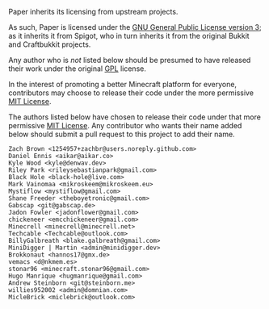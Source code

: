 Paper inherits its licensing from upstream projects.

As such, Paper is licensed under the
[GNU General Public License version 3](licenses/GPL.md); as it inherits it from Spigot,
who in turn inherits it from the original Bukkit and Craftbukkit projects.

Any author who is _not_ listed below should be presumed to have released their work
under the original [GPL](licenses/GPL.md) license.

In the interest of promoting a better Minecraft platform for everyone, contributors
may choose to release their code under the more permissive [MIT License](licenses/MIT.md).

The authors listed below have chosen to release their code under that more permissive
[MIT License](licenses/MIT.md). Any contributor who wants their name added below
should submit a pull request to this project to add their name.

```text
Zach Brown <1254957+zachbr@users.noreply.github.com>
Daniel Ennis <aikar@aikar.co>
Kyle Wood <kyle@denwav.dev>
Riley Park <rileysebastianpark@gmail.com>
Black Hole <black-hole@live.com>
Mark Vainomaa <mikroskeem@mikroskeem.eu>
Mystiflow <mystiflow@gmail.com>
Shane Freeder <theboyetronic@gmail.com>
Gabscap <git@gabscap.de>
Jadon Fowler <jadonflower@gmail.com>
chickeneer <emcchickeneer@gmail.com>
Minecrell <minecrell@minecrell.net>
Techcable <Techcable@outlook.com>
BillyGalbreath <blake.galbreath@gmail.com>
MiniDigger | Martin <admin@minidigger.dev>
Brokkonaut <hannos17@gmx.de>
vemacs <d@nkmem.es>
stonar96 <minecraft.stonar96@gmail.com>
Hugo Manrique <hugmanrique@gmail.com>
Andrew Steinborn <git@steinborn.me>
willies952002 <admin@domnian.com>
MicleBrick <miclebrick@outlook.com>
```
